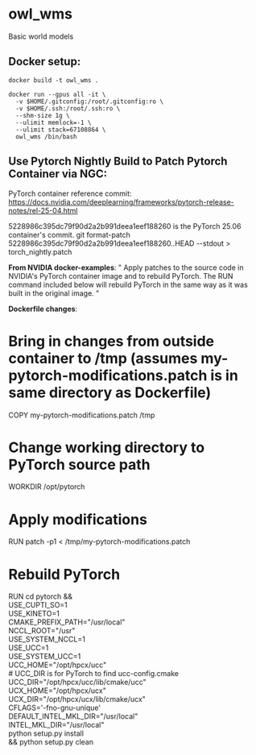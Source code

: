 # owl_wms
Basic world models

## Docker setup:
```
docker build -t owl_wms .

docker run --gpus all -it \
  -v $HOME/.gitconfig:/root/.gitconfig:ro \
  -v $HOME/.ssh:/root/.ssh:ro \
  --shm-size 1g \
  --ulimit memlock=-1 \
  --ulimit stack=67108864 \
  owl_wms /bin/bash
```

## Use Pytorch Nightly Build to Patch Pytorch Container via NGC:

PyTorch container reference commit:
https://docs.nvidia.com/deeplearning/frameworks/pytorch-release-notes/rel-25-04.html

5228986c395dc79f90d2a2b991deea1eef188260 is the PyTorch 25.06 container's commit.
git format-patch 5228986c395dc79f90d2a2b991deea1eef188260..HEAD --stdout > torch_nightly.patch

**From NVIDIA docker-examples**:
"
Apply patches to the source code in NVIDIA's PyTorch container image and to rebuild PyTorch.
The RUN command included below will rebuild PyTorch in the same way as it was built in the original image.
"

**Dockerfile changes**:
# Bring in changes from outside container to /tmp (assumes my-pytorch-modifications.patch is in same directory as Dockerfile)
COPY my-pytorch-modifications.patch /tmp

# Change working directory to PyTorch source path
WORKDIR /opt/pytorch

# Apply modifications
RUN patch -p1 < /tmp/my-pytorch-modifications.patch

# Rebuild PyTorch
RUN cd pytorch && \
    USE_CUPTI_SO=1 \
    USE_KINETO=1 \
    CMAKE_PREFIX_PATH="/usr/local" \
    NCCL_ROOT="/usr" \
    USE_SYSTEM_NCCL=1 \
    USE_UCC=1 \
    USE_SYSTEM_UCC=1 \
    UCC_HOME="/opt/hpcx/ucc" \
    # UCC_DIR is for PyTorch to find ucc-config.cmake
    UCC_DIR="/opt/hpcx/ucc/lib/cmake/ucc" \
    UCX_HOME="/opt/hpcx/ucx" \
    UCX_DIR="/opt/hpcx/ucx/lib/cmake/ucx" \
    CFLAGS='-fno-gnu-unique' \
    DEFAULT_INTEL_MKL_DIR="/usr/local" \
    INTEL_MKL_DIR="/usr/local" \
    python setup.py install \
    && python setup.py clean
